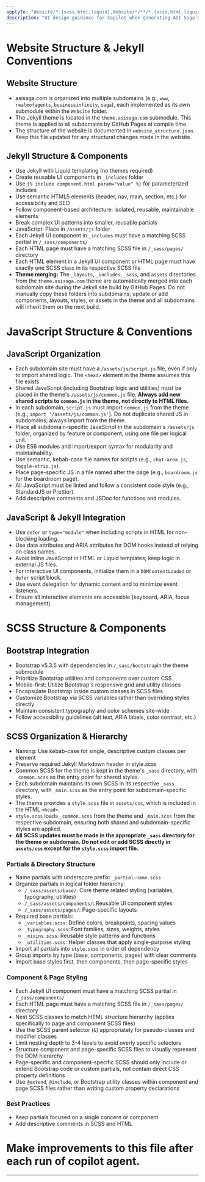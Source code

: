 ```yaml
---
applyTo: "Website/*.{scss,html,liquid},Website/*/**/*.{scss,html,liquid,js}"
description: "UI design guidance for Copilot when generating ASI Saga’s SCSS styles and Jekyll Liquid templates for the theme and all subdomains in the Website folder. Applies generically to all current and future subdomains."
---
```


# Website Structure & Jekyll Conventions

## Website Structure
- asisaga.com is organized into multiple subdomains (e.g., `www`, `realmofagents`, `businessinfinity`, `saga`), each implemented as its own submodule within the `Website` folder.
- The Jekyll theme is located in the `theme.asisaga.com` submodule. This theme is applied to all subdomains by GitHub Pages at compile time.
- The structure of the website is documented in `website_structure.json`. Keep this file updated for any structural changes made in the website.

## Jekyll Structure & Components
- Use Jekyll with Liquid templating (no themes required)
- Create reusable UI components in `_includes` folder
- Use `{% include component.html param="value" %}` for parameterized includes
- Use semantic HTML5 elements (header, nav, main, section, etc.) for accessibility and SEO
- Follow component-based architecture: isolated, reusable, maintainable elements
- Break complex UI patterns into smaller, reusable partials
- JavaScript: Place in `/assets/js` folder
- Each Jekyll UI component in `_includes` must have a matching SCSS partial in `/_sass/components/`
- Each HTML page must have a matching SCSS file in `/_sass/pages/` directory
- Each HTML element in a Jekyll UI component or HTML page must have exactly one SCSS class in its respective SCSS file
- **Theme merging:** The `_layouts`, `_includes`, `_sass`, and `assets` directories from the `theme.asisaga.com` theme are automatically merged into each subdomain site during the Jekyll site build by GitHub Pages. Do not manually copy these folders into subdomains; update or add components, layouts, styles, or assets in the theme and all subdomains will inherit them on the next build.

# JavaScript Structure & Conventions

## JavaScript Organization
- Each subdomain site must have a `/assets/js/script.js` file, even if only to import shared logic. The `<head>` element in the theme assumes this file exists.
- Shared JavaScript (including Bootstrap logic and utilities) must be placed in the theme's `/assets/js/common.js` file. **Always add new shared scripts to `common.js` in the theme, not directly to HTML files.**
- In each subdomain, `script.js` must import `common.js` from the theme (e.g., `import '/assets/js/common.js'`). Do not duplicate shared JS in subdomains; always import from the theme.
- Place all subdomain-specific JavaScript in the subdomain's `/assets/js` folder, organized by feature or component, using one file per logical unit.
- Use ES6 modules and import/export syntax for modularity and maintainability.
- Use semantic, kebab-case file names for scripts (e.g., `chat-area.js`, `toggle-strip.js`).
- Place page-specific JS in a file named after the page (e.g., `boardroom.js` for the boardroom page).
- All JavaScript must be linted and follow a consistent code style (e.g., StandardJS or Prettier).
- Add descriptive comments and JSDoc for functions and modules.

## JavaScript & Jekyll Integration
- Use `defer` or `type="module"` when including scripts in HTML for non-blocking loading.
- Use data attributes and ARIA attributes for DOM hooks instead of relying on class names.
- Avoid inline JavaScript in HTML or Liquid templates; keep logic in external JS files.
- For interactive UI components, initialize them in a `DOMContentLoaded` or `defer` script block.
- Use event delegation for dynamic content and to minimize event listeners.
- Ensure all interactive elements are accessible (keyboard, ARIA, focus management).

# SCSS Structure & Components

## Bootstrap Integration
- Bootstrap v5.3.5 with dependencies in `/_sass/bootstrap`in the theme submodule
- Prioritize Bootstrap utilities and components over custom CSS
- Mobile-first: Utilize Bootstrap's responsive grid and utility classes
- Encapsulate Bootstrap inside custom classes in SCSS files
- Customize Bootstrap via SCSS variables rather than overriding styles directly
- Maintain consistent typography and color schemes site-wide
- Follow accessibility guidelines (alt text, ARIA labels, color contrast, etc.)

## SCSS Organization & Hierarchy
- Naming: Use kebab-case for single, descriptive custom classes per element
- Preserve required Jekyll Markdown header in style.scss
- Common SCSS for the theme is kept in the theme's `_sass` directory, with `_common.scss` as the entry point for shared styles.
- Each subdomain maintains its own SCSS in its respective `_sass` directory, with `_main.scss` as the entry point for subdomain-specific styles.
- The theme provides a `style.scss` file in `assets/css`, which is included in the HTML `<head>`.
- `style.scss` loads `_common.scss` from the theme and `_main.scss` from the respective subdomain, ensuring both shared and subdomain-specific styles are applied.
- **All SCSS updates must be made in the appropriate `_sass` directory for the theme or subdomain. Do not edit or add SCSS directly in `assets/css` except for the `style.scss` import file.**

### Partials & Directory Structure
- Name partials with underscore prefix: `_partial-name.scss`
- Organize partials in logical folder hierarchy:
  - `/_sass/assets/base/`: Core theme related styling (variables, typography, utilities)
  - `/_sass/assets/components/`: Reusable UI component styles
  - `/_sass/assets/pages/`: Page-specific layouts
- Required base partials:
  - `_variables.scss`: Define colors, breakpoints, spacing values
  - `_typography.scss`: Font families, sizes, weights, styles
  - `_mixins.scss`: Reusable style patterns and functions
  - `_utilities.scss`: Helper classes that apply single-purpose styling
- Import all partials into `style.scss` in order of dependency
- Group imports by type (base, components, pages) with clear comments
- Import base styles first, then components, then page-specific styles

### Component & Page Styling
- Each Jekyll UI component must have a matching SCSS partial in `/_sass/components/`
- Each HTML page must have a matching SCSS file in `/_sass/pages/` directory
- Nest SCSS classes to match HTML structure hierarchy (applies specifically to page and component SCSS files)
- Use the SCSS parent selector (`&`) appropriately for pseudo-classes and modifier classes
- Limit nesting depth to 3-4 levels to avoid overly specific selectors
- Structure component and page-specific SCSS files to visually represent the DOM hierarchy
- Page-specific and component-specific SCSS should only include or extend Bootstrap code or custom partials, not contain direct CSS property definitions
- Use `@extend`, `@include`, or Bootstrap utility classes within component and page SCSS files rather than writing custom property declarations

### Best Practices
- Keep partials focused on a single concern or component
- Add descriptive comments in SCSS and HTML

# Make improvements to this file after each run of copilot agent.

---